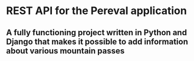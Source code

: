 # REST API for the Pereval application
## A fully functioning project written in Python and Django that makes it possible to add information about various mountain passes
